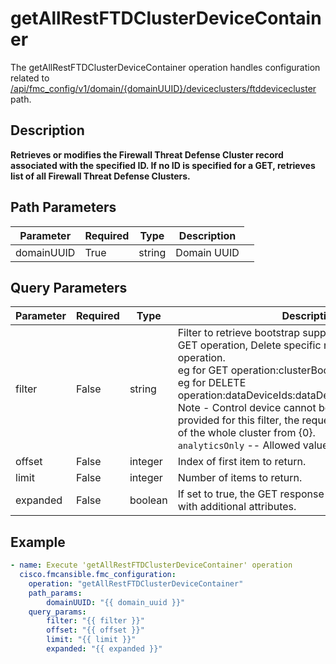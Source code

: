 # getAllRestFTDClusterDeviceContainer

The getAllRestFTDClusterDeviceContainer operation handles configuration related to [/api/fmc_config/v1/domain/{domainUUID}/deviceclusters/ftddevicecluster](/paths//api/fmc_config/v1/domain/{domain_uuid}/deviceclusters/ftddevicecluster.md) path.&nbsp;
## Description
**Retrieves or modifies the Firewall Threat Defense Cluster record associated with the specified ID. If no ID is specified for a GET, retrieves list of all Firewall Threat Defense Clusters.**

## Path Parameters
| Parameter | Required | Type | Description |
| --------- | -------- | ---- | ----------- |
| domainUUID | True | string <td colspan=3> Domain UUID |

## Query Parameters
| Parameter | Required | Type | Description |
| --------- | -------- | ---- | ----------- |
| filter | False | string <td colspan=3> Filter to retrieve bootstrap supported clusters in case of GET operation, Delete specific nodes in case DELETE operation.<br/> eg for GET operation:clusterBootstrapSupported:true, eg for DELETE operation:dataDeviceIds:dataDeviceId1,dataDeviceId1..,<br/>  Note - Control device cannot be deleted. If no value provided for this filter, the request will proceed deletion of the whole cluster from {0}.<br/><code>analyticsOnly</code> -- Allowed values are <code>{true|false}</code><br/> |
| offset | False | integer <td colspan=3> Index of first item to return. |
| limit | False | integer <td colspan=3> Number of items to return. |
| expanded | False | boolean <td colspan=3> If set to true, the GET response displays a list of objects with additional attributes. |

## Example
```yaml
- name: Execute 'getAllRestFTDClusterDeviceContainer' operation
  cisco.fmcansible.fmc_configuration:
    operation: "getAllRestFTDClusterDeviceContainer"
    path_params:
        domainUUID: "{{ domain_uuid }}"
    query_params:
        filter: "{{ filter }}"
        offset: "{{ offset }}"
        limit: "{{ limit }}"
        expanded: "{{ expanded }}"

```